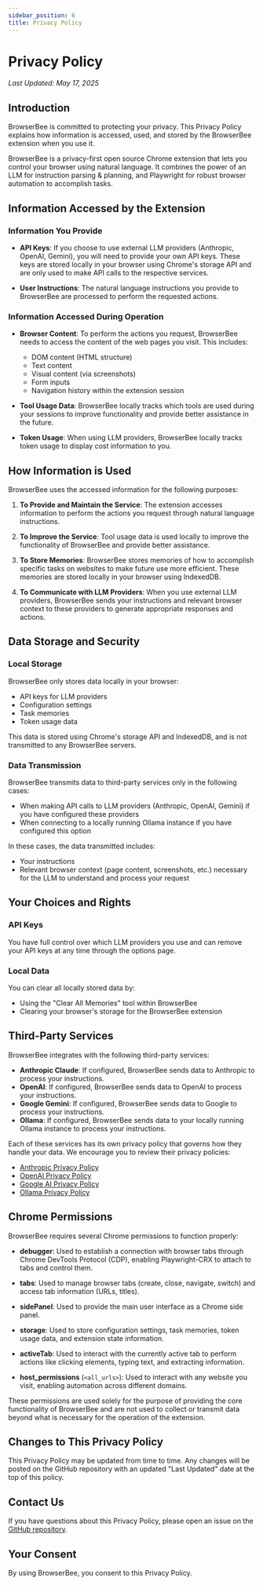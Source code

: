 ```yaml
---
sidebar_position: 6
title: Privacy Policy
---
```


# Privacy Policy

*Last Updated: May 17, 2025*

## Introduction

BrowserBee is committed to protecting your privacy. This Privacy Policy explains how information is accessed, used, and stored by the BrowserBee extension when you use it.

BrowserBee is a privacy-first open source Chrome extension that lets you control your browser using natural language. It combines the power of an LLM for instruction parsing & planning, and Playwright for robust browser automation to accomplish tasks.

## Information Accessed by the Extension

### Information You Provide

- **API Keys**: If you choose to use external LLM providers (Anthropic, OpenAI, Gemini), you will need to provide your own API keys. These keys are stored locally in your browser using Chrome's storage API and are only used to make API calls to the respective services.

- **User Instructions**: The natural language instructions you provide to BrowserBee are processed to perform the requested actions.

### Information Accessed During Operation

- **Browser Content**: To perform the actions you request, BrowserBee needs to access the content of the web pages you visit. This includes:
  - DOM content (HTML structure)
  - Text content
  - Visual content (via screenshots)
  - Form inputs
  - Navigation history within the extension session

- **Tool Usage Data**: BrowserBee locally tracks which tools are used during your sessions to improve functionality and provide better assistance in the future.

- **Token Usage**: When using LLM providers, BrowserBee locally tracks token usage to display cost information to you.

## How Information is Used

BrowserBee uses the accessed information for the following purposes:

1. **To Provide and Maintain the Service**: The extension accesses information to perform the actions you request through natural language instructions.

2. **To Improve the Service**: Tool usage data is used locally to improve the functionality of BrowserBee and provide better assistance.

3. **To Store Memories**: BrowserBee stores memories of how to accomplish specific tasks on websites to make future use more efficient. These memories are stored locally in your browser using IndexedDB.

4. **To Communicate with LLM Providers**: When you use external LLM providers, BrowserBee sends your instructions and relevant browser context to these providers to generate appropriate responses and actions.

## Data Storage and Security

### Local Storage

BrowserBee only stores data locally in your browser:

- API keys for LLM providers
- Configuration settings
- Task memories
- Token usage data

This data is stored using Chrome's storage API and IndexedDB, and is not transmitted to any BrowserBee servers.

### Data Transmission

BrowserBee transmits data to third-party services only in the following cases:

- When making API calls to LLM providers (Anthropic, OpenAI, Gemini) if you have configured these providers
- When connecting to a locally running Ollama instance if you have configured this option

In these cases, the data transmitted includes:
- Your instructions
- Relevant browser context (page content, screenshots, etc.) necessary for the LLM to understand and process your request

## Your Choices and Rights

### API Keys

You have full control over which LLM providers you use and can remove your API keys at any time through the options page.

### Local Data

You can clear all locally stored data by:
- Using the "Clear All Memories" tool within BrowserBee
- Clearing your browser's storage for the BrowserBee extension

## Third-Party Services

BrowserBee integrates with the following third-party services:

- **Anthropic Claude**: If configured, BrowserBee sends data to Anthropic to process your instructions.
- **OpenAI**: If configured, BrowserBee sends data to OpenAI to process your instructions.
- **Google Gemini**: If configured, BrowserBee sends data to Google to process your instructions.
- **Ollama**: If configured, BrowserBee sends data to your locally running Ollama instance to process your instructions.

Each of these services has its own privacy policy that governs how they handle your data. We encourage you to review their privacy policies:

- [Anthropic Privacy Policy](https://www.anthropic.com/privacy)
- [OpenAI Privacy Policy](https://openai.com/policies/privacy-policy)
- [Google AI Privacy Policy](https://ai.google/policies/privacy/)
- [Ollama Privacy Policy](https://ollama.com/privacy)

## Chrome Permissions

BrowserBee requires several Chrome permissions to function properly:

- **debugger**: Used to establish a connection with browser tabs through Chrome DevTools Protocol (CDP), enabling Playwright-CRX to attach to tabs and control them.

- **tabs**: Used to manage browser tabs (create, close, navigate, switch) and access tab information (URLs, titles).

- **sidePanel**: Used to provide the main user interface as a Chrome side panel.

- **storage**: Used to store configuration settings, task memories, token usage data, and extension state information.

- **activeTab**: Used to interact with the currently active tab to perform actions like clicking elements, typing text, and extracting information.

- **host_permissions** (`<all_urls>`): Used to interact with any website you visit, enabling automation across different domains.

These permissions are used solely for the purpose of providing the core functionality of BrowserBee and are not used to collect or transmit data beyond what is necessary for the operation of the extension.

## Changes to This Privacy Policy

This Privacy Policy may be updated from time to time. Any changes will be posted on the GitHub repository with an updated "Last Updated" date at the top of this policy.

## Contact Us

If you have questions about this Privacy Policy, please open an issue on the [GitHub repository](https://github.com/parsaghaffari/browserbee).

## Your Consent

By using BrowserBee, you consent to this Privacy Policy.
